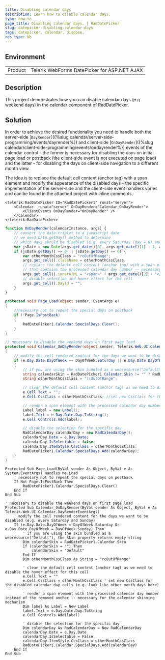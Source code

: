 ```yaml
---
title: Disabling calendar days
description: Learn how to disable calendar days.
type: how-to
page_title: Disabling calendar days. | RadDatePicker
slug: datepicker-disabling-calendar-days
tags: datepicker, calendar, dispose,
res_type: kb
---
```


## Environment

<table>
	<tbody>
		<tr>
			<td>Product</td>
			<td>Telerik WebForms DatePicker for ASP.NET AJAX</td>
		</tr>
	</tbody>
</table>

## Description

This project demonstrates how you can disable calendar days (e.g. weekend days) in the calendar component of RadDatePicker. 

## Solution

In order to achieve the desired functionality you need to handle both the server-side [`DayRender`]({%slug calendar/server-side-programming/events/dayrender%}) and client-side [`OnDayRender`]({%slug calendar/client-side-programming/events/ondayrender%}) events of the calendar control - the former is necessary for disabling the days on initial page load or postback (the client-side event is not executed on page load) and the latter - for disabling the days on client-side navigation to a different month view. 

The idea is to replace the default cell content (anchor tag) with a span element and modify the appearance of the disabled days - the specific implementation of the server-side and the client-side event handlers varies and can be found in the attached project with inline comments.

````ASP.NET 
<telerik:RadDatePicker ID="RadDatePicker1" runat="server">
    <Calendar  runat="server" OnDayRender="Calendar_OnDayRender">
        <ClientEvents OnDayRender="OnDayRender" />
    </Calendar>
</telerik:RadDatePicker>
````

````JavaScript
function OnDayRender(calendarInstance, args) {
    // convert the date-triplet to a javascript date
    // we need Date.getDay() method to determine 
    // which days should be disabled (e.g. every Saturday (day = 6) and Sunday (day = 0))                
    var jsDate = new Date(args.get_date()[0], args.get_date()[1] - 1, args.get_date()[2]);
    if (jsDate.getDay() == 0 || jsDate.getDay() == 6) {
        var otherMonthCssClass = "rcOutOfRange";
        args.get_cell().className = otherMonthCssClass;
        // replace the default cell content (anchor tag) with a span element 
        // that contains the processed calendar day number -- necessary for the calendar skinning mechanism 
        args.get_cell().innerHTML = "<span>" + args.get_date()[2] + "</span>";
        // disable selection and hover effect for the cell
        args.get_cell().DayId = "";
    }
}
````

````C#
protected void Page_Load(object sender, EventArgs e)
{
    //necessary not to repeat the special days on postback
    if (!Page.IsPostBack)
    {
        RadDatePicker1.Calendar.SpecialDays.Clear();
    }
}

// necessary to disable the weekend days on first page load
protected void Calendar_OnDayRender(object sender, Telerik.Web.UI.Calendar.DayRenderEventArgs e)
{
    // modify the cell rendered content for the days we want to be disabled (e.g. every Saturday and Sunday)
    if (e.Day.Date.DayOfWeek == DayOfWeek.Saturday || e.Day.Date.DayOfWeek == DayOfWeek.Sunday)
    {
        // if you are using the skin bundled as a webresource("Default"), the Skin property returns empty string
        string calendarSkin = RadDatePicker1.Calendar.Skin != "" ? RadDatePicker1.Calendar.Skin : "Default";
        string otherMonthCssClass = "rcOutOfRange";

        // clear the default cell content (anchor tag) as we need to disable the hover effect for this cell
        e.Cell.Text = "";
        e.Cell.CssClass = otherMonthCssClass; //set new CssClass for the disabled calendar day cells (e.g. look like other month days here)

        // render a span element with the processed calendar day number instead of the removed anchor -- necessary for the calendar skinning mechanism
        Label label = new Label();
        label.Text = e.Day.Date.Day.ToString();
        e.Cell.Controls.Add(label);

        // disable the selection for the specific day
        RadCalendarDay calendarDay = new RadCalendarDay();
        calendarDay.Date = e.Day.Date;
        calendarDay.IsSelectable = false;
        calendarDay.ItemStyle.CssClass = otherMonthCssClass;
        RadDatePicker1.Calendar.SpecialDays.Add(calendarDay);
    }
}
````
````VB
Protected Sub Page_Load(ByVal sender As Object, ByVal e As System.EventArgs) Handles Me.Load
    ' necessary not to repeat the special days on postback
    If Not Page.IsPostBack Then
        RadDatePicker1.Calendar.SpecialDays.Clear()
    End If
End Sub

' necessary to disable the weekend days on first page load
Protected Sub Calendar_OnDayRender(ByVal sender As Object, ByVal e As Telerik.Web.UI.Calendar.DayRenderEventArgs)
    ' modify the cell rendered content for the days we want to be disabled (e.g. every Saturday and Sunday)
    If (e.Day.Date.DayOfWeek = DayOfWeek.Saturday Or e.Day.Date.DayOfWeek = DayOfWeek.Sunday) Then
        ' if you are using the skin bundled as a webresource("Default"), the Skin property returns empty string
        Dim calendarSkin = RadDatePicker1.Calendar.Skin
        If (calendarSkin = "") Then
            calendarSkin = "Default"
        End If
        Dim otherMonthCssClass As String = "rcOutOfRange"

        ' clear the default cell content (anchor tag) as we need to disable the hover effect for this cell
        e.Cell.Text = ""
        e.Cell.CssClass = otherMonthCssClass ' set new CssClass for the disabled calendar day cells (e.g. look like other month days here)

        ' render a span element with the processed calendar day number instead of the removed anchor -- necessary for the calendar skinning mechanism 
        Dim label As Label = New Label
        label.Text = e.Day.Date.Day.ToString
        e.Cell.Controls.Add(label)

        ' disable the selection for the specific day
        Dim calendarDay As RadCalendarDay = New RadCalendarDay
        calendarDay.Date = e.Day.Date
        calendarDay.IsSelectable = False
        calendarDay.ItemStyle.CssClass = otherMonthCssClass
        RadDatePicker1.Calendar.SpecialDays.Add(calendarDay)
    End If
End Sub
````

    
